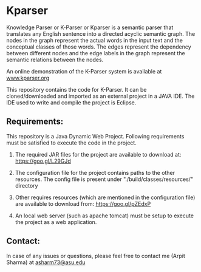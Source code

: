 # Kparser

Knowledge Parser or K-Parser or Kparser is a semantic parser that translates any English sentence into a directed acyclic semantic graph. The nodes in the graph represent the actual words in the input text and the conceptual classes of those words. 
The edges represent the dependency between different nodes and the edge labels in the graph represent the semantic relations between the nodes.

An online demonstration of the K-Parser system is available at www.kparser.org

This repository contains the code for K-Parser. It can be cloned/downloaded and imported as an external project in a JAVA IDE.
The IDE used to write and compile the project is Eclipse.

## Requirements:
This repository is a Java Dynamic Web Project. Following requirements must be satisfied to execute the code in the project.

1. The required JAR files for the project are available to download at:
   https://goo.gl/L29GJd
   
2. The configuration file for the project contains paths to the other resources. 
   The config file is present under "./build/classes/resources/" directory
   
3. Other requires resources (which are mentioned in the configuration file) are available to download from:
   https://goo.gl/pZEdxP

4. An local web server (such as apache tomcat) must be setup to execute the project as a web application.


## Contact:
In case of any issues or questions, please feel free to contact me (Arpit Sharma) at asharm73@asu.edu
